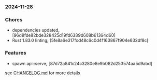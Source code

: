 ### 2024-11-28

### Chores
+ dependencies updated, [96d8fde82bde328425d19fd6339d608b61364d60]
+ Rust 1.83.0 linting, [5fe8a6e317fcd48c6c0d4f163867f904e632df8c]

### Features
+ spawn api::serve, [87d72a841c24c3280e8e9b082d253574aa5d9abd]

see <a href='https://github.com/mrjackwills/mealpedant_api/blob/main/CHANGELOG.md'>CHANGELOG.md</a> for more details
